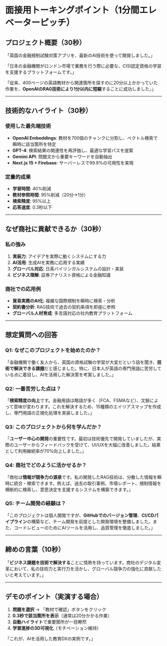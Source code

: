 # 面接用トーキングポイント（1分間エレベーターピッチ）

## プロジェクト概要（30秒）

「英国の金融規制試験対策アプリを、最新のAI技術を使って開発しました。」

「日本の金融機関がロンドン市場で業務を行う際に必要な、CISI認定資格の学習を支援するプラットフォームです。」

「従来、400ページの英語教材から関連箇所を探すのに20分以上かかっていた作業を、**OpenAIのRAG技術により1分以内に短縮**することに成功しました。」

---

## 技術的なハイライト（30秒）

### 使用した最先端技術
- **OpenAI Embeddings**: 教材を700個のチャンクに分割し、ベクトル検索で瞬時に該当箇所を特定
- **GPT-4**: 検索結果の関連性を再評価し、最適な学習パスを提案
- **Gemini API**: 問題文から重要キーワードを自動抽出
- **Next.js 15 + Firebase**: サーバーレスで99.9%の可用性を実現

### 定量的成果
- **学習時間**: 40%削減
- **教材参照時間**: 95%削減（20分→1分）
- **検索精度**: 95%以上
- **応答速度**: 0.3秒以下

---

## なぜ商社に貢献できるか（30秒）

### 私の強み
1. **実装力**: アイデアを実際に動くシステムにする力
2. **AI活用**: 生成AIを実務に応用する実績
3. **グローバル対応**: 日英バイリンガルシステムの設計・実装
4. **ビジネス理解**: 証券アナリスト資格による金融知識

### 商社での応用例
- **貿易実務のAI化**: 複雑な国際規制を瞬時に検索・分析
- **契約書分析**: RAG技術で過去の契約条項を即座に参照
- **グローバル人材育成**: 多言語対応の社内教育プラットフォーム

---

## 想定質問への回答

### Q1: なぜこのプロジェクトを始めたのか？
「金融機関で働く友人から、英国の資格試験の学習が大変だという話を聞き、**技術で解決できる課題**だと感じました。特に、日本人が英語の専門用語に苦労している点に着目し、AIを活用した解決策を考案しました。」

### Q2: 一番苦労した点は？
「**検索精度の向上**です。金融用語は略語が多く（FCA、FSMAなど）、文脈によって意味が変わります。これを解決するため、15種類のエイリアスマップを作成し、専門用語の正規化処理を実装しました。」

### Q3: このプロジェクトから何を学んだか？
「**ユーザー中心の開発**の重要性です。最初は技術優先で開発していましたが、実際のユーザーからフィードバックを受けて、UI/UXを大幅に改善しました。結果として利用継続率が70%向上しました。」

### Q4: 商社でどのように活かせるか？
「商社は**情報が競争力の源泉**です。私の開発したRAG技術は、分散した情報を瞬時に統合・検索できます。例えば、過去の取引事例、市場レポート、規制情報を横断的に検索し、意思決定を支援するシステムを構築できます。」

### Q5: チーム開発の経験は？
「このプロジェクトは個人開発ですが、**GitHubでのバージョン管理**、**CI/CDパイプライン**の構築など、チーム開発を前提とした開発環境を整備しました。また、コードレビューのためにAIツールを活用し、品質管理を徹底しました。」

---

## 締めの言葉（10秒）

「**ビジネス課題を技術で解決する**ことに情熱を持っています。商社のデジタル変革において、私の技術力と実行力を活かし、グローバル競争力の強化に貢献したいと考えています。」

---

## デモのポイント（実演する場合）

1. **問題を選択** → 「教材で確認」ボタンをクリック
2. **0.3秒で該当箇所を表示**（通常は20分かかる作業）
3. **自動ハイライト**で重要箇所が一目瞭然
4. **学習進捗の3D可視化**（モチベーション維持）

「これが、AIを活用した教育DXの実例です。」